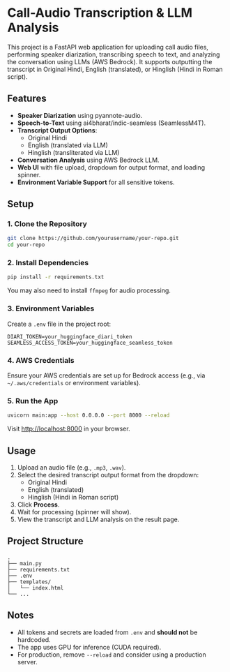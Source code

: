 # Call-Audio Transcription & LLM Analysis

This project is a FastAPI web application for uploading call audio files, performing speaker diarization, transcribing speech to text, and analyzing the conversation using LLMs (AWS Bedrock). It supports outputting the transcript in Original Hindi, English (translated), or Hinglish (Hindi in Roman script).

## Features

- **Speaker Diarization** using pyannote-audio.
- **Speech-to-Text** using ai4bharat/indic-seamless (SeamlessM4T).
- **Transcript Output Options**:  
  - Original Hindi  
  - English (translated via LLM)  
  - Hinglish (transliterated via LLM)
- **Conversation Analysis** using AWS Bedrock LLM.
- **Web UI** with file upload, dropdown for output format, and loading spinner.
- **Environment Variable Support** for all sensitive tokens.

## Setup

### 1. Clone the Repository

```bash
git clone https://github.com/yourusername/your-repo.git
cd your-repo
```

### 2. Install Dependencies

```bash
pip install -r requirements.txt
```

You may also need to install `ffmpeg` for audio processing.

### 3. Environment Variables

Create a `.env` file in the project root:

```
DIARI_TOKEN=your_huggingface_diari_token
SEAMLESS_ACCESS_TOKEN=your_huggingface_seamless_token
```

### 4. AWS Credentials

Ensure your AWS credentials are set up for Bedrock access (e.g., via `~/.aws/credentials` or environment variables).

### 5. Run the App

```bash
uvicorn main:app --host 0.0.0.0 --port 8000 --reload
```

Visit [http://localhost:8000](http://localhost:8000) in your browser.

## Usage

1. Upload an audio file (e.g., `.mp3`, `.wav`).
2. Select the desired transcript output format from the dropdown:
    - Original Hindi
    - English (translated)
    - Hinglish (Hindi in Roman script)
3. Click **Process**.
4. Wait for processing (spinner will show).
5. View the transcript and LLM analysis on the result page.

## Project Structure

```
.
├── main.py
├── requirements.txt
├── .env
├── templates/
│   └── index.html
└── ...
```

## Notes

- All tokens and secrets are loaded from `.env` and **should not** be hardcoded.
- The app uses GPU for inference (CUDA required).
- For production, remove `--reload` and consider using a production server.
